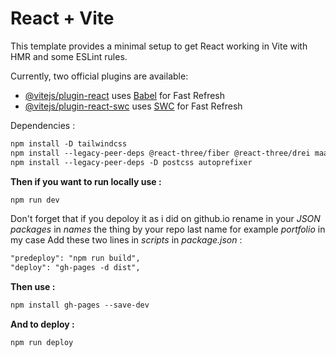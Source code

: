 # React + Vite

This template provides a minimal setup to get React working in Vite with HMR and some ESLint rules.

Currently, two official plugins are available:

- [@vitejs/plugin-react](https://github.com/vitejs/vite-plugin-react/blob/main/packages/plugin-react/README.md) uses [Babel](https://babeljs.io/) for Fast Refresh
- [@vitejs/plugin-react-swc](https://github.com/vitejs/vite-plugin-react-swc) uses [SWC](https://swc.rs/) for Fast Refresh

Dependencies :

```txt
npm install -D tailwindcss
npm install --legacy-peer-deps @react-three/fiber @react-three/drei maath react-tilt react-vertical-timeline-component @emailjs/browser framer-motion react-router-dom
npm install --legacy-peer-deps -D postcss autoprefixer
```

**Then if you want to run locally use :**

```txt
npm run dev
```

Don't forget that if you depoloy it as i did on github.io
rename in your *JSON packages* in *names* the thing by your repo last name for example *portfolio* in my case
Add these two lines in *scripts* in *package.json* :
```txt
"predeploy": "npm run build",
"deploy": "gh-pages -d dist",
```

**Then use :**
```txt
npm install gh-pages --save-dev
```

**And to deploy :**

```txt
npm run deploy
```
